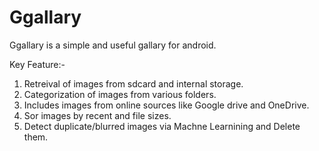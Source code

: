 # Ggallary

Ggallary is a simple and useful gallary for android.

Key Feature:-
1. Retreival of images from sdcard and internal storage.
2. Categorization of images from various folders.
3. Includes images from online sources like Google drive and OneDrive.
4. Sor images by recent and file sizes.
5. Detect duplicate/blurred images via Machne Learnining and Delete them.
